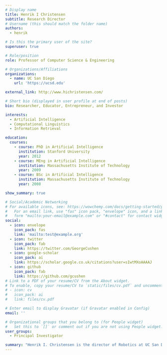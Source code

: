 ```yaml
---
# Display name
title: Henrik I Christensen
subtitle: Research Director
# Username (this should match the folder name)
authors:
  - henrik

# Is this the primary user of the site?
superuser: true

# Role/position
role: Professor of Computer Science & Engineering

# Organizations/Affiliations
organizations:
  - name: UC San Diego
    url: 'https://ucsd.edu'

external_link: http://www.hichristensen.com/

# Short bio (displayed in user profile at end of posts)
bio: Researcher, Educator, Entrepreneur, and Investor

interests:
  - Artificial Intelligence
  - Computational Linguistics
  - Information Retrieval

education:
  courses:
    - course: PhD in Artificial Intelligence
      institution: Stanford University
      year: 2012
    - course: MEng in Artificial Intelligence
      institution: Massachusetts Institute of Technology
      year: 2009
    - course: BSc in Artificial Intelligence
      institution: Massachusetts Institute of Technology
      year: 2008

show_summary: true

# Social/Academic Networking
# For available icons, see: https://wowchemy.com/docs/getting-started/page-builder/#icons
#   For an email link, use "fas" icon pack, "envelope" icon, and a link in the
#   form "mailto:your-email@example.com" or "#contact" for contact widget.
social:
  - icon: envelope
    icon_pack: fas
    link: 'mailto:test@example.org'
  - icon: twitter
    icon_pack: fab
    link: https://twitter.com/GeorgeCushen
  - icon: google-scholar
    icon_pack: ai
    link: https://scholar.google.co.uk/citations?user=sIwtMXoAAAAJ
  - icon: github
    icon_pack: fab
    link: https://github.com/gcushen
# Link to a PDF of your resume/CV from the About widget.
# To enable, copy your resume/CV to `static/files/cv.pdf` and uncomment the lines below.
# - icon: cv
#   icon_pack: ai
#   link: files/cv.pdf

# Enter email to display Gravatar (if Gravatar enabled in Config)
email: ''

# Organizational groups that you belong to (for People widget)
#   Set this to `[]` or comment out if you are not using People widget.
user_groups:
  - Principal Investigator

summary: "Henrik I. Christensen is the director of Robotics at UC San Diego and the Qualcomm Chancellor’s chair of robot systems. Dr. Christensen received his academic training (M.Sc and Ph.D.) from Aalborg University in Denmark. He has since then held positions at Aalborg University, University of Pennsylvania, and Georgia Tech before joining UC San Diego. Dr. Christensen does research on robotics, computer vision and AI with an emphasis on a systems approach to problems. He was also named Boeing Supplier of the Year and received an honorary doctorate (Dr. Techn. h.c.) from Aalborg University 2014. Dr. Christensen is the co-founder of multiple companies and serves as an advisor to companies, governments, and organizations across 4 continents."
---
```



